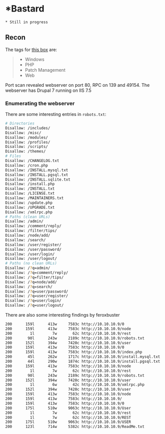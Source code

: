# *Bastard
`* Still in progress`
## Recon  

The tags for [this box](https://app.hackthebox.com/machines/7) are:  
> - Windows
> - PHP  
> - Patch Management
> - Web

Port scan revealed webserver on port 80, RPC on 139 and 49154.
The webserver has Drupal 7 running on IIS 7.5

### Enumerating the webserver

There are some interesting entries in `robots.txt`:  

```bash
# Directories
Disallow: /includes/
Disallow: /misc/
Disallow: /modules/
Disallow: /profiles/
Disallow: /scripts/
Disallow: /themes/
# Files
Disallow: /CHANGELOG.txt
Disallow: /cron.php
Disallow: /INSTALL.mysql.txt
Disallow: /INSTALL.pgsql.txt
Disallow: /INSTALL.sqlite.txt
Disallow: /install.php
Disallow: /INSTALL.txt
Disallow: /LICENSE.txt
Disallow: /MAINTAINERS.txt
Disallow: /update.php
Disallow: /UPGRADE.txt
Disallow: /xmlrpc.php
# Paths (clean URLs)
Disallow: /admin/
Disallow: /comment/reply/
Disallow: /filter/tips/
Disallow: /node/add/
Disallow: /search/
Disallow: /user/register/
Disallow: /user/password/
Disallow: /user/login/
Disallow: /user/logout/
# Paths (no clean URLs)
Disallow: /?q=admin/
Disallow: /?q=comment/reply/
Disallow: /?q=filter/tips/
Disallow: /?q=node/add/
Disallow: /?q=search/
Disallow: /?q=user/password/
Disallow: /?q=user/register/
Disallow: /?q=user/login/
Disallow: /?q=user/logout/
```

There are also some interesting findings by feroxbuster

```bash
200      159l      413w     7583c http://10.10.10.9/0
200      159l      413w     7583c http://10.10.10.9/node
200        1l        7w       62c http://10.10.10.9/rest
200       90l      243w     2189c http://10.10.10.9/robots.txt
200      152l      394w     7420c http://10.10.10.9/user
200      159l      413w     7583c http://10.10.10.9/0
200      159l      413w     7583c http://10.10.10.9/index.php
200       45l      262w     1717c http://10.10.10.9/install.mysql.txt
200       44l      290w     1874c http://10.10.10.9/install.pgsql.txt
200      159l      413w     7583c http://10.10.10.9/node
200        1l        7w       62c http://10.10.10.9/rest
200       90l      243w     2189c http://10.10.10.9/robots.txt
200      152l      394w     7420c http://10.10.10.9/user
200        1l        6w       42c http://10.10.10.9/xmlrpc.php
200      152l      394w     7420c http://10.10.10.9/user
200      159l      413w     7583c http://10.10.10.9/node
200      159l      413w     7583c http://10.10.10.9/
200      159l      413w     7583c http://10.10.10.9/0
200      175l      510w     9063c http://10.10.10.9/User
200        1l        7w       62c http://10.10.10.9/rest
200        1l        7w       62c http://10.10.10.9/REST
200      175l      510w     9063c http://10.10.10.9/USER
200      123l      714w     5382c http://10.10.10.9/ReadMe.txt

```
